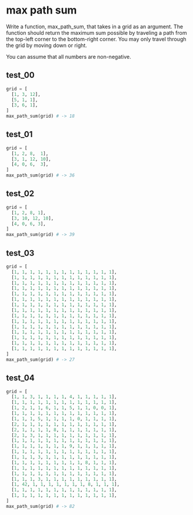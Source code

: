# max path sum

Write a function, max_path_sum, that takes in a grid as an argument. The function should return the maximum sum possible by traveling a path from the top-left corner to the bottom-right corner. You may only travel through the grid by moving down or right.

You can assume that all numbers are non-negative.

## test_00

```python
grid = [
  [1, 3, 12],
  [5, 1, 1],
  [3, 6, 1],
]
max_path_sum(grid) # -> 18
```

## test_01

```python
grid = [
  [1, 2, 8,  1],
  [3, 1, 12, 10],
  [4, 0, 6,  3],
]
max_path_sum(grid) # -> 36
```

## test_02

```python
grid = [
  [1, 2, 8, 1],
  [3, 10, 12, 10],
  [4, 0, 6, 3],
]
max_path_sum(grid) # -> 39
```

## test_03

```python
grid = [
  [1, 1, 1, 1, 1, 1, 1, 1, 1, 1, 1, 1, 1],
  [1, 1, 1, 1, 1, 1, 1, 1, 1, 1, 1, 1, 1],
  [1, 1, 1, 1, 1, 1, 1, 1, 1, 1, 1, 1, 1],
  [1, 1, 1, 1, 1, 1, 1, 1, 1, 1, 1, 1, 1],
  [1, 1, 1, 1, 1, 1, 1, 1, 1, 1, 1, 1, 1],
  [1, 1, 1, 1, 1, 1, 1, 1, 1, 1, 1, 1, 1],
  [1, 1, 1, 1, 1, 1, 1, 1, 1, 1, 1, 1, 1],
  [1, 1, 1, 1, 1, 1, 1, 1, 1, 1, 1, 1, 1],
  [1, 1, 1, 1, 1, 1, 1, 1, 1, 1, 1, 1, 1],
  [1, 1, 1, 1, 1, 1, 1, 1, 1, 1, 1, 1, 1],
  [1, 1, 1, 1, 1, 1, 1, 1, 1, 1, 1, 1, 1],
  [1, 1, 1, 1, 1, 1, 1, 1, 1, 1, 1, 1, 1],
  [1, 1, 1, 1, 1, 1, 1, 1, 1, 1, 1, 1, 1],
  [1, 1, 1, 1, 1, 1, 1, 1, 1, 1, 1, 1, 1],
  [1, 1, 1, 1, 1, 1, 1, 1, 1, 1, 1, 1, 1],
]
max_path_sum(grid) # -> 27
```

## test_04

```python
grid = [
  [1, 1, 3, 1, 1, 1, 1, 4, 1, 1, 1, 1, 1],
  [1, 1, 1, 1, 1, 1, 1, 1, 1, 1, 1, 1, 1],
  [1, 2, 1, 1, 6, 1, 1, 5, 1, 1, 0, 0, 1],
  [1, 1, 1, 1, 1, 1, 1, 1, 1, 1, 1, 1, 1],
  [1, 1, 1, 5, 1, 1, 1, 1, 0, 1, 1, 1, 1],
  [2, 1, 1, 1, 1, 1, 1, 1, 1, 1, 1, 1, 1],
  [2, 1, 1, 1, 1, 8, 1, 1, 1, 1, 1, 1, 1],
  [2, 1, 3, 1, 1, 1, 1, 1, 1, 1, 1, 1, 1],
  [1, 1, 1, 1, 1, 1, 1, 1, 1, 1, 1, 1, 1],
  [1, 1, 1, 1, 1, 1, 1, 9, 1, 1, 1, 1, 1],
  [1, 1, 1, 1, 1, 1, 1, 1, 1, 1, 1, 1, 1],
  [1, 1, 1, 3, 1, 1, 1, 1, 1, 1, 1, 1, 1],
  [1, 1, 1, 1, 1, 1, 1, 1, 1, 8, 1, 1, 1],
  [1, 1, 1, 1, 1, 1, 1, 1, 1, 1, 1, 1, 1],
  [1, 1, 1, 1, 1, 1, 1, 1, 1, 1, 1, 1, 1],
  [1, 1, 1, 3, 1, 1, 1, 1, 1, 1, 1, 1, 1],
  [1, 42, 1, 1, 1, 1, 1, 1, 1, 8, 1, 1, 1],
  [1, 1, 1, 1, 1, 1, 1, 1, 1, 1, 1, 1, 1],
  [1, 1, 1, 1, 1, 1, 1, 1, 1, 1, 1, 1, 1],
]
max_path_sum(grid) # -> 82
```